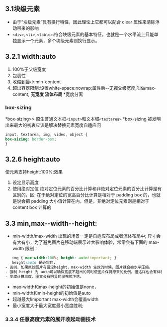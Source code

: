## 3.1块级元素
 - 由于“块级元素”具有换行特性，因此理论上它都可以配合 clear 属性来清除浮动带来的影响
 - `<div>,<li>,<table>`:符合块级元素的基本特征，也就是一个水平流上只能单独显示一个元素，多个块级元素则换行显示。

## 3.2.1 width:auto
 1. 100%于父级宽度
 2. 包裹性
 3. 收缩到最小:min-content
 4. 超出容器限制:设置white-space:nowrap;属性后--无视父级宽度,叫做max-content;
 **无宽度 流体布局**
 *宽度分离
### box-sizing
 *box-sizing>> 原生普通文本框`<input>`和文本域`<textarea>`
 *box-sizing 被发明出来最大的初衷应该是解决替换元素宽度自适应问
``` css
input, textarea, img, video, object {
box-sizing: border-box;
}
```
## 3.2.6 height:auto
使元素支持height:100%;效果
 1. 设定显示高度
 2. 使用绝对定位
绝对定位元素的百分比计算和非绝对定位元素的百分比计算是有区别的，区:
在于绝对定位的宽高百分比计算是相对于 padding box 的，也就是说会把 padding 大小值计算在内，但是，非绝对定位元素则是相对于 content box 计算的

## 3.3 min,max--width--height:
 - min-width/max-width 出现的场景一定是自适应布局或者流体布局中;
   尺寸会有大有小，为了避免图片在移动端展示过大影响体验，常常会有下面的 max-width 限制：
```css
   img { max-width:100%; height: auto!important; } 
   height:auto 是必需的，
- 否则，如果原始图片有设定height，max-width 生效的时候，图片就会被水平压缩。
- 强制 height 为 auto可以确保宽度不超出的同时使图片保持原来的比例。但这样也会有体验上的问题，那就是在加载时图片占据高度会从 0
- 变成计算高度，图文会有明显的瀑布式下落。
```
 - max-width和max-height的初始值是none，
 - min-width和min-height的初始值是auto
 - 超越最大!important max-width会覆盖width
 - 最小宽度大于最大宽度最小宽度胜利;
### 3.3.4 任意高度元素的展开收起动画技术

